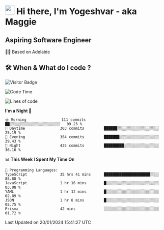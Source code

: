 <h1><img src="https://emojis.slackmojis.com/emojis/images/1531849430/4246/blob-sunglasses.gif?1531849430" width="30"/> Hi there, I'm Yogeshvar - aka Maggie</h1>

## Aspiring Software Engineer
🏂🏻  Based on Adelaide 

## 🛠 When & What do I code ?  

![Visitor Badge](https://visitor-badge.feriirawann.repl.co?username=yogeshvar&repo=yogeshvar&label=Visitors&style=plastic&color=%23457BFF&contentType=svg)

<!--START_SECTION:waka-->
![Code Time](http://img.shields.io/badge/Code%20Time-2%2C611%20hrs%2040%20mins-blue)

![Lines of code](https://img.shields.io/badge/From%20Hello%20World%20I%27ve%20Written-4.1%20million%20lines%20of%20code-blue)

**I'm a Night 🦉** 

```text
🌞 Morning                111 commits         ██░░░░░░░░░░░░░░░░░░░░░░░   09.23 % 
🌆 Daytime                303 commits         ██████░░░░░░░░░░░░░░░░░░░   25.19 % 
🌃 Evening                354 commits         ███████░░░░░░░░░░░░░░░░░░   29.43 % 
🌙 Night                  435 commits         █████████░░░░░░░░░░░░░░░░   36.16 % 
```


📊 **This Week I Spent My Time On** 

```text
💬 Programming Languages: 
TypeScript               35 hrs 41 mins      █████████████████████░░░░   85.88 % 
JavaScript               1 hr 16 mins        █░░░░░░░░░░░░░░░░░░░░░░░░   03.08 % 
YAML                     1 hr 12 mins        █░░░░░░░░░░░░░░░░░░░░░░░░   02.89 % 
JSON                     1 hr 8 mins         █░░░░░░░░░░░░░░░░░░░░░░░░   02.75 % 
Prisma                   42 mins             ░░░░░░░░░░░░░░░░░░░░░░░░░   01.72 % 
```


 Last Updated on 20/01/2024 15:41:27 UTC
<!--END_SECTION:waka-->
